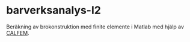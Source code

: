 # barverksanalys-I2
Beräkning av brokonstruktion med finite elemente i Matlab med hjälp av [CALFEM](https://github.com/CALFEM/calfem-matlab).


